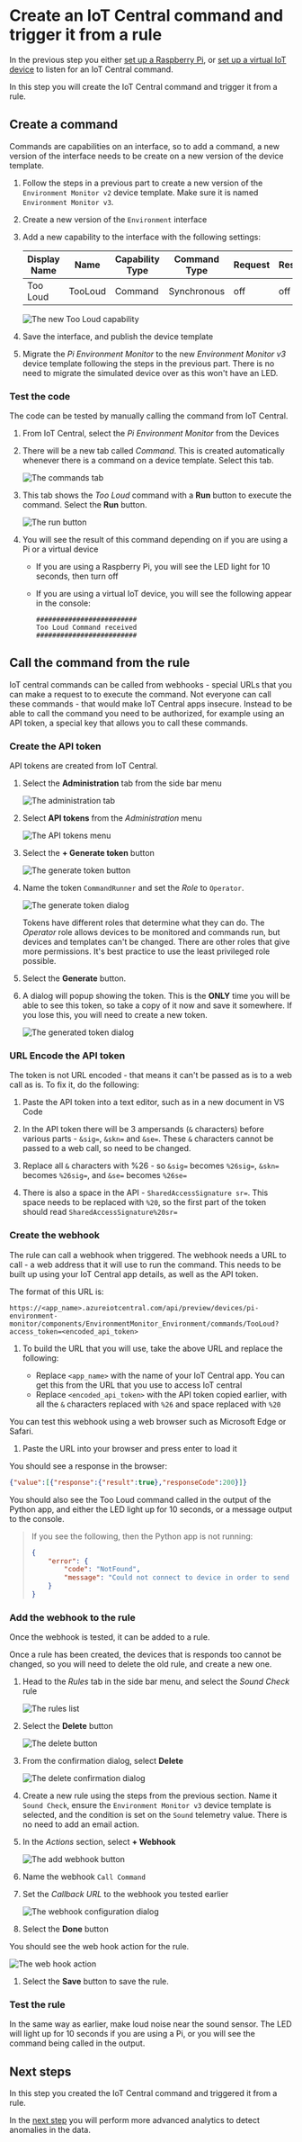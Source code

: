 # Create an IoT Central command and trigger it from a rule

In the previous step you either [set up a Raspberry Pi](./rules-pi-led.md), or [set up a virtual IoT device](./rules-virtual-led.md) to listen for an IoT Central command.

In this step you will create the IoT Central command and trigger it from a rule.

## Create a command

Commands are capabilities on an interface, so to add a command, a new version of the interface needs to be create on a new version of the device template.

1. Follow the steps in a previous part to create a new version of the `Environment Monitor v2` device template. Make sure it is named `Environment Monitor v3`.

1. Create a new version of the `Environment` interface

1. Add a new capability to the interface with the following settings:

    | Display Name | Name    | Capability Type | Command Type | Request | Response |
    | ------------ | ------- | --------------- | ------------ | ------- | -------- |
    | Too Loud     | TooLoud | Command         | Synchronous  | off     | off      |

    ![The new Too Loud capability](../images/iot-central-interface-new-too-loud-capability.png)

1. Save the interface, and publish the device template

1. Migrate the *Pi Environment Monitor* to the new *Environment Monitor v3* device template following the steps in the previous part. There is no need to migrate the simulated device over as this won't have an LED.

### Test the code

The code can be tested by manually calling the command from IoT Central.

1. From IoT Central, select the *Pi Environment Monitor* from the Devices

1. There will be a new tab called *Command*. This is created automatically whenever there is a command on a device template. Select this tab.

    ![The commands tab](../images/iot-central-device-commands-tab.png)

1. This tab shows the *Too Loud* command with a **Run** button to execute the command. Select the **Run** button.

    ![The run button](../images/iot-central-device-commands-tab-tooloud-run-button.png)

1. You will see the result of this command depending on if you are using a Pi or a virtual device

    * If you are using a Raspberry Pi, you will see the LED light for 10 seconds, then turn off
    * If you are using a virtual IoT device, you will see the following appear in the console:

        ```output
        #########################
        Too Loud Command received
        #########################
        ```

## Call the command from the rule

IoT central commands can be called from webhooks - special URLs that you can make a request to to execute the command. Not everyone can call these commands - that would make IoT Central apps insecure. Instead to be able to call the command you need to be authorized, for example using an API token, a special key that allows you to call these commands.

### Create the API token

API tokens are created from IoT Central.

1. Select the **Administration** tab from the side bar menu

    ![The administration tab](../../../images/iot-central-menu-administration.png)

1. Select **API tokens** from the *Administration* menu

    ![The API tokens menu](../../../images/iot-central-menu-administration-api-tokens.png)

1. Select the **+ Generate token** button

    ![The generate token button](../images/iot-central-administration-api-tokens-generate-button.png)

1. Name the token `CommandRunner` and set the  *Role* to `Operator`.

    ![The generate token dialog](../images/iot-central-administration-api-tokens-generate-dialog.png)

    Tokens have different roles that determine what they can do. The *Operator* role allows devices to be monitored and commands run, but devices and templates can't be changed. There are other roles that give more permissions. It's best practice to use the least privileged role possible.

1. Select the **Generate** button.

1. A dialog will popup showing the token. This is the **ONLY** time you will be able to see this token, so take a copy of it now and save it somewhere. If you lose this, you will need to create a new token.

    ![The generated token dialog](../images/iot-central-administration-api-tokens-generated-token-dialog.png)

### URL Encode the API token

The token is not URL encoded - that means it can't be passed as is to a web call as is. To fix it, do the following:

1. Paste the API token into a text editor, such as in a new document in VS Code

1. In the API token there will be 3 ampersands (`&` characters) before various parts - `&sig=`, `&skn=` and `&se=`. These `&` characters cannot be passed to a web call, so need to be changed.

1. Replace all `&` characters with %26 - so `&sig=` becomes `%26sig=`, `&skn=` becomes `%26sig=`, and `&se=` becomes `%26se=`

1. There is also a space in the API - `SharedAccessSignature sr=`. This space needs to be replaced with `%20`, so the first part of the token should read `SharedAccessSignature%20sr=`

### Create the webhook

The rule can call a webhook when triggered. The webhook needs a URL to call - a web address that it will use to run the command. This needs to be built up using your IoT Central app details, as well as the API token.

The format of this URL is:

```output
https://<app_name>.azureiotcentral.com/api/preview/devices/pi-environment-monitor/components/EnvironmentMonitor_Environment/commands/TooLoud?access_token=<encoded_api_token>
```

1. To build the URL that you will use, take the above URL and replace the following:

    * Replace `<app_name>` with the name of your IoT Central app. You can get this from the URL that you use to access IoT central
    * Replace `<encoded_api_token>` with the API token copied earlier, with all the `&` characters replaced with `%26` and space replaced with `%20`

You can test this webhook using a web browser such as Microsoft Edge or Safari.

1. Paste the URL into your browser and press enter to load it

You should see a response in the browser:

```json
{"value":[{"response":{"result":true},"responseCode":200}]}
```

You should also see the Too Loud command called in the output of the Python app, and either the LED light up for 10 seconds, or a message output to the console.

> If you see the following, then the Python app is not running:
>
> ```json
> {
>     "error": {
>         "code": "NotFound",
>         "message": "Could not connect to device in order to send command. You can contact support at https://aka.ms/iotcentral-support. Please include the following information. Request ID: tsbbfyb, Time: Fri, 21 Aug 2020 02:15:35 GMT."
>     }
> }
> ```

### Add the webhook to the rule

Once the webhook is tested, it can be added to a rule.

Once a rule has been created, the devices that is responds too cannot be changed, so you will need to delete the old rule, and create a new one.

1. Head to the *Rules* tab in the side bar menu, and select the *Sound Check* rule

    ![The rules list](../images/iot-central-rules-list-sound-check.png)

1. Select the **Delete** button

    ![The delete button](../images/iot-central-rules-delete-rule.png)

1. From the confirmation dialog, select **Delete**

    ![The delete confirmation dialog](../images/iot-central-rules-delete-rule-confirm.png)

1. Create a new rule using the steps from the previous section. Name it `Sound Check`, ensure the `Environment Monitor v3` device template is selected, and the condition is set on the `Sound` telemetry value. There is no need to add an email action.

1. In the *Actions* section, select **+ Webhook**

    ![The add webhook button](../images/iot-central-rules-rule-actions-add-webhook-button.png)

1. Name the webhook `Call Command`

1. Set the *Callback URL* to the webhook you tested earlier

    ![The webhook configuration dialog](../images/iot-central-rules-rule-actions-webhook-dialog.png)

1. Select the **Done** button

You should see the web hook action for the rule.

![The web hook action](../images/iot-central-rules-rule-actions-webhook.png)

1. Select the **Save** button to save the rule.

### Test the rule

In the same way as earlier, make loud noise near the sound sensor. The LED will light up for 10 seconds if you are using a Pi, or you will see the command being called in the output.

## Next steps

In this step you created the IoT Central command and triggered it from a rule.

In the [next step](./anomaly-detection.md) you will perform more advanced analytics to detect anomalies in the data.
